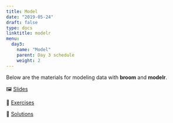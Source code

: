 ```yaml
---
title: Model
date: "2019-05-24"
draft: false
type: docs
linktitle: modelr
menu:
  day3:
    name: "Model"
    parent: Day 3 schedule
    weight: 2
---
```


Below are the materials for modeling data with **broom** and **modelr**.

:framed_picture: [Slides](https://github.com/wjakethompson/tidyds-2019/raw/master/slides/07-Model.pdf)

:memo: [Exercises](https://github.com/wjakethompson/tidyds-2019/raw/master/07-Model.Rmd)

:mag_right: [Solutions](https://github.com/wjakethompson/tidyds-2019/raw/master/solutions/07-Model-Solutions.Rmd)
